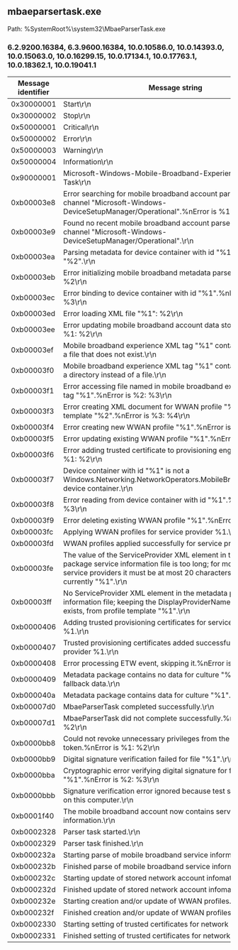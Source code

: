 ## mbaeparsertask.exe

Path: %SystemRoot%\system32\MbaeParserTask.exe

### 6.2.9200.16384, 6.3.9600.16384, 10.0.10586.0, 10.0.14393.0, 10.0.15063.0, 10.0.16299.15, 10.0.17134.1, 10.0.17763.1, 10.0.18362.1, 10.0.19041.1

Message identifier | Message string
--- | ---
0x30000001 | Start\r\n
0x30000002 | Stop\r\n
0x50000001 | Critical\r\n
0x50000002 | Error\r\n
0x50000003 | Warning\r\n
0x50000004 | Information\r\n
0x90000001 | Microsoft-Windows-Mobile-Broadband-Experience-Parser-Task\r\n
0xb00003e8 | Error searching for mobile broadband account parser events in channel "Microsoft-Windows-DeviceSetupManager/Operational".%nError is %1: %2\r\n
0xb00003e9 | Found no recent mobile broadband account parser events in channel "Microsoft-Windows-DeviceSetupManager/Operational".\r\n
0xb00003ea | Parsing metadata for device container with id "%1" for culture "%2".\r\n
0xb00003eb | Error initializing mobile broadband metadata parser.%nError is %1: %2\r\n
0xb00003ec | Error binding to device container with id "%1".%nError is %2: %3\r\n
0xb00003ed | Error loading XML file "%1": %2\r\n
0xb00003ee | Error updating mobile broadband account data store.%nError is %1: %2\r\n
0xb00003ef | Mobile broadband experience XML tag "%1" contains the name of a file that does not exist.\r\n
0xb00003f0 | Mobile broadband experience XML tag "%1" contains the name of a directory instead of a file.\r\n
0xb00003f1 | Error accessing file named in mobile broadband experience XML tag "%1".%nError is %2: %3\r\n
0xb00003f3 | Error creating XML document for WWAN profile "%1" from template "%2".%nError is %3: %4\r\n
0xb00003f4 | Error creating new WWAN profile "%1".%nError is %2: %3\r\n
0xb00003f5 | Error updating existing WWAN profile "%1".%nError is %2: %3\r\n
0xb00003f6 | Error adding trusted certificate to provisioning engine.%nError is %1: %2\r\n
0xb00003f7 | Device container with id "%1" is not a Windows.Networking.NetworkOperators.MobileBroadbandAccount device container.\r\n
0xb00003f8 | Error reading from device container with id "%1".%nError is %2: %3\r\n
0xb00003f9 | Error deleting existing WWAN profile "%1".%nError is %2: %3\r\n
0xb00003fc | Applying WWAN profiles for service provider %1.\r\n
0xb00003fd | WWAN profiles applied successfully for service provider %1.\r\n
0xb00003fe | The value of the ServiceProvider XML element in the metadata package service information file is too long; for mobile broadband service providers it must be at most 20 characters long.%nIt is currently "%1".\r\n
0xb00003ff | No ServiceProvider XML element in the metadata package service information file; keeping the DisplayProviderName element, if it exists, from profile template "%1".\r\n
0xb0000406 | Adding trusted provisioning certificates for service provider %1.\r\n
0xb0000407 | Trusted provisioning certificates added successfully for service provider %1.\r\n
0xb0000408 | Error processing ETW event, skipping it.%nError is %1: %2\r\n
0xb0000409 | Metadata package contains no data for culture "%1". Using fallback data.\r\n
0xb000040a | Metadata package contains data for culture "%1".\r\n
0xb00007d0 | MbaeParserTask completed successfully.\r\n
0xb00007d1 | MbaeParserTask did not complete successfully.%nError is %1: %2\r\n
0xb0000bb8 | Could not revoke unnecessary privileges from the process token.%nError is %1: %2\r\n
0xb0000bb9 | Digital signature verification failed for file "%1".\r\n
0xb0000bba | Cryptographic error verifying digital signature for file "%1".%nError is %2: %3\r\n
0xb0000bbb | Signature verification error ignored because test signing is enabled on this computer.\r\n
0xb0001f40 | The mobile broadband account now contains service provider information.\r\n
0xb0002328 | Parser task started.\r\n
0xb0002329 | Parser task finished.\r\n
0xb000232a | Starting parse of mobile broadband service information file.\r\n
0xb000232b | Finished parse of mobile broadband service information file.\r\n
0xb000232c | Starting update of stored network account infomation.\r\n
0xb000232d | Finished update of stored network account infomation.\r\n
0xb000232e | Starting creation and/or update of WWAN profiles.\r\n
0xb000232f | Finished creation and/or update of WWAN profiles.\r\n
0xb0002330 | Starting setting of trusted certificates for network provisioning.\r\n
0xb0002331 | Finished setting of trusted certificates for network provisioning.\r\n
